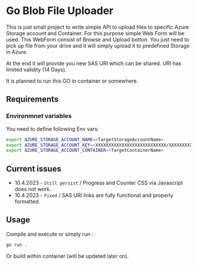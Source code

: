 # Go Blob File Uploader

This is just small project to write simple API to upload files to specific Azure Storage account and Container.  For this purpose simple Web Form will be used. This WebForm consist of Browse and Upload botton.
You just need to pick up file from your drive and it will simply upload it to predefined Storage in Azure. 

At the end it will provide you new SAS URI which can be shared. URI has limited validity (14 Days).

It is planned to run this GO in container or somewhere.

## Requirements 

### Environmnet variables

You need to define following Env vars:

```bash
export AZURE_STORAGE_ACCOUNT_NAME=<TargetStorageAccountName>
export AZURE_STORAGE_ACCOUNT_KEY=<XXXXXXXXXXXXXXXXXXXXXXXXXXX/XXXXXXXXXXXXXXXXXXXXXXX==>
export AZURE_STORAGE_ACCOUNT_CONTAINER=<TargetContainerName>
```

## Current issues

- 10.4.2023 - `Still persist` / Progress and Counter CSS via Javascript does not work.
- 10.4.2023 - `Fixed` / SAS URI links are fully functional and properly formatted. 

## Usage


Compile and execute or simply run :

```bash
go run .
```
Or build within container (will be updated later on).
